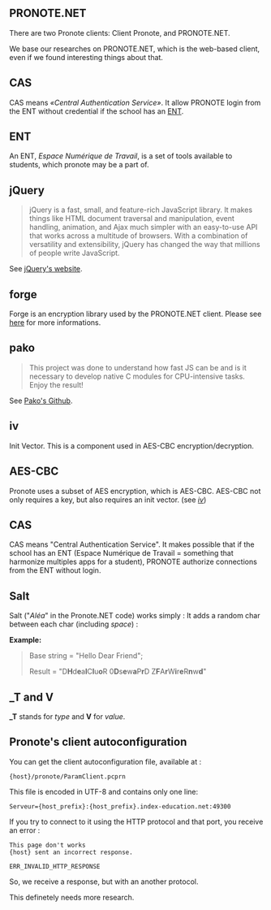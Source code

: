 ## PRONOTE.NET

There are two Pronote clients: Client Pronote, and PRONOTE.NET.

We base our researches on PRONOTE.NET, which is the web-based client, even if
we found interesting things about that.

## CAS

CAS means *«Central Authentication Service»*. It allow PRONOTE login
from the ENT without credential if the school has an [ENT](#ent).

## ENT

An ENT, *Espace Numérique de Travail*, is a set of tools available to students,
which pronote may be a part of.

## jQuery
> jQuery is a fast, small, and feature-rich JavaScript library. It makes things like HTML document traversal and manipulation, event handling, animation, and Ajax much simpler with an easy-to-use API that works across a multitude of browsers. With a combination of versatility and extensibility, jQuery has changed the way that millions of people write JavaScript.

See [jQuery's website](https://jquery.com).

## forge
Forge is an encryption library used by the PRONOTE.NET client.
Please see [here](https://github.com/digitalbazaar/forge) for more informations.

## pako
> This project was done to understand how fast JS can be and is it necessary to develop native C modules for CPU-intensive tasks. Enjoy the result!

See [Pako's Github](https://github.com/nodeca/pako).

## iv
Init Vector. This is a component used in AES-CBC encryption/decryption.

## AES-CBC

Pronote uses a subset of AES encryption, which is AES-CBC.
AES-CBC not only requires a key, but also requires an init
vector. (see *[iv](#iv)*)

## CAS

CAS means "Central Authentication Service". It makes possible that if the school has an ENT (Espace Numérique de Travail
= something that harmonize multiples apps for a student), PRONOTE authorize connections from the ENT without login.

## Salt

Salt ("*Aléa*" in the Pronote.NET code) works simply :
It adds a random char between each char (including _space_) :

**Example:**
> Base string = "Hello Dear Friend";
>
> Result = "D**H**d**e**a**l**C**l**u**o**R 0**D**s**e**w**a**P**r**D Z**F**A**r**W**i**r**e**R**n**w**d**"

## _T and V

**_T** stands for _type_ and __V__ for _value_.

## Pronote's client autoconfiguration

You can get the client autoconfiguration file, available at :

```{host}/pronote/ParamClient.pcprn```

This file is encoded in UTF-8 and contains only one line:

```Serveur={host_prefix}:{host_prefix}.index-education.net:49300```

If you try to connect to it using the HTTP protocol and that port, you receive an error :

```
This page don't works
{host} sent an incorrect response.

ERR_INVALID_HTTP_RESPONSE
```

So, we receive a response, but with an another protocol.

This definetely needs more research.